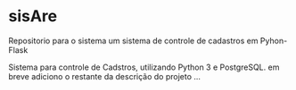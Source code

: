 # sisAre
Repositorio para o sistema um sistema de controle de cadastros em Pyhon-Flask

Sistema para controle de Cadstros, utilizando Python 3 e PostgreSQL.
em breve adiciono o restante da descrição do projeto ...
